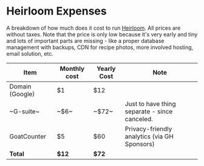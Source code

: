 # Heirloom Expenses

A breakdown of how much does it cost to run [Heirloom](https://useheirloom.com). All prices are without taxes.
Note that the price is only low because it's very early and tiny and lots of important parts are missing - like 
a proper database management with backups, CDN for recipe photos, more involved hosting, email solution, etc.

| Item                  | Monthly cost       | Yearly Cost       | Note                                            |
|-----------------------|--------------------|-------------------|-------------------------------------------------|
| Domain (Google)       | $1                 | $12               |                                                 |
| ~G-suite~             | ~$6~               | ~$72~             | Just to have thing separate - since canceled.   |
| GoatCounter           | $5                 | $60               | Privacy-friendly analytics (via GH Sponsors)    |
| **Total**             | **$12**            | **$72**           |                                                 | 
